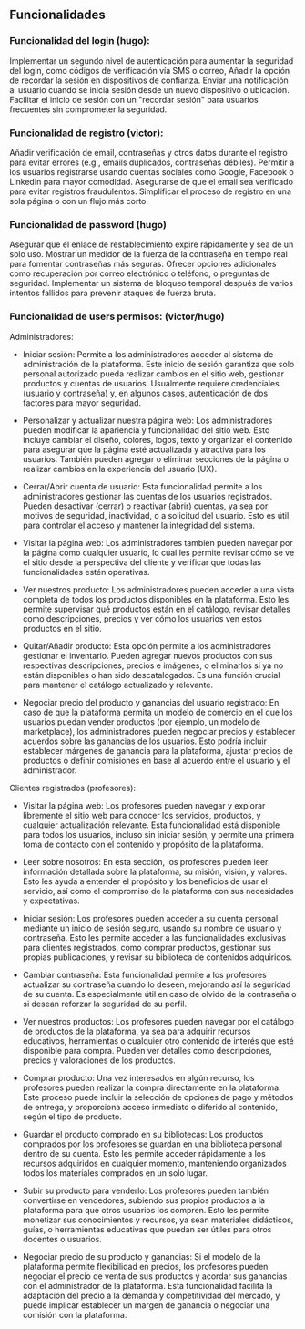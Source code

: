 ## Funcionalidades

### Funcionalidad del login (hugo):
Implementar un segundo nivel de autenticación para aumentar la seguridad del login, como códigos de verificación vía SMS o correo,
Añadir la opción de recordar la sesión en dispositivos de confianza.
Enviar una notificación al usuario cuando se inicia sesión desde un nuevo dispositivo o ubicación.
Facilitar el inicio de sesión con un "recordar sesión" para usuarios frecuentes sin comprometer la seguridad.

 
### Funcionalidad de registro (victor):
Añadir verificación de email, contraseñas y otros datos durante el registro para evitar errores (e.g., emails duplicados, contraseñas débiles).
Permitir a los usuarios registrarse usando cuentas sociales como Google, Facebook o LinkedIn para mayor comodidad.
Asegurarse de que el email sea verificado para evitar registros fraudulentos.
Simplificar el proceso de registro en una sola página o con un flujo más corto.


### Funcionalidad de password (hugo)
Asegurar que el enlace de restablecimiento expire rápidamente y sea de un solo uso.
Mostrar un medidor de la fuerza de la contraseña en tiempo real para fomentar contraseñas más seguras.
Ofrecer opciones adicionales como recuperación por correo electrónico o teléfono, o preguntas de seguridad.
Implementar un sistema de bloqueo temporal después de varios intentos fallidos para prevenir ataques de fuerza bruta.


### Funcionalidad de users permisos: (victor/hugo)

Administradores:

- Iniciar sesión:
Permite a los administradores acceder al sistema de administración de la plataforma. Este inicio de sesión garantiza que solo personal autorizado pueda realizar cambios en el sitio web, gestionar productos y cuentas de usuarios. Usualmente requiere credenciales (usuario y contraseña) y, en algunos casos, autenticación de dos factores para mayor seguridad.

- Personalizar y actualizar nuestra página web:
Los administradores pueden modificar la apariencia y funcionalidad del sitio web. Esto incluye cambiar el diseño, colores, logos, texto y organizar el contenido para asegurar que la página esté actualizada y atractiva para los usuarios. También pueden agregar o eliminar secciones de la página o realizar cambios en la experiencia del usuario (UX).

- Cerrar/Abrir cuenta de usuario:
Esta funcionalidad permite a los administradores gestionar las cuentas de los usuarios registrados. Pueden desactivar (cerrar) o reactivar (abrir) cuentas, ya sea por motivos de seguridad, inactividad, o a solicitud del usuario. Esto es útil para controlar el acceso y mantener la integridad del sistema.

- Visitar la página web:
Los administradores también pueden navegar por la página como cualquier usuario, lo cual les permite revisar cómo se ve el sitio desde la perspectiva del cliente y verificar que todas las funcionalidades estén operativas.

- Ver nuestros producto:
Los administradores pueden acceder a una vista completa de todos los productos disponibles en la plataforma. Esto les permite supervisar qué productos están en el catálogo, revisar detalles como descripciones, precios y ver cómo los usuarios ven estos productos en el sitio.

- Quitar/Añadir producto:
Esta opción permite a los administradores gestionar el inventario. Pueden agregar nuevos productos con sus respectivas descripciones, precios e imágenes, o eliminarlos si ya no están disponibles o han sido descatalogados. Es una función crucial para mantener el catálogo actualizado y relevante.

- Negociar precio del producto y ganancias del usuario registrado:
En caso de que la plataforma permita un modelo de comercio en el que los usuarios puedan vender productos (por ejemplo, un modelo de marketplace), los administradores pueden negociar precios y establecer acuerdos sobre las ganancias de los usuarios. Esto podría incluir establecer márgenes de ganancia para la plataforma, ajustar precios de productos o definir comisiones en base al acuerdo entre el usuario y el administrador.



Clientes registrados (profesores):

- Visitar la página web:
Los profesores pueden navegar y explorar libremente el sitio web para conocer los servicios, productos, y cualquier actualización relevante. Esta funcionalidad está disponible para todos los usuarios, incluso sin iniciar sesión, y permite una primera toma de contacto con el contenido y propósito de la plataforma.

- Leer sobre nosotros:
En esta sección, los profesores pueden leer información detallada sobre la plataforma, su misión, visión, y valores. Esto les ayuda a entender el propósito y los beneficios de usar el servicio, así como el compromiso de la plataforma con sus necesidades y expectativas.

- Iniciar sesión:
Los profesores pueden acceder a su cuenta personal mediante un inicio de sesión seguro, usando su nombre de usuario y contraseña. Esto les permite acceder a las funcionalidades exclusivas para clientes registrados, como comprar productos, gestionar sus propias publicaciones, y revisar su biblioteca de contenidos adquiridos.

- Cambiar contraseña:
Esta funcionalidad permite a los profesores actualizar su contraseña cuando lo deseen, mejorando así la seguridad de su cuenta. Es especialmente útil en caso de olvido de la contraseña o si desean reforzar la seguridad de su perfil.

- Ver nuestros productos:
Los profesores pueden navegar por el catálogo de productos de la plataforma, ya sea para adquirir recursos educativos, herramientas o cualquier otro contenido de interés que esté disponible para compra. Pueden ver detalles como descripciones, precios y valoraciones de los productos.

- Comprar producto:
Una vez interesados en algún recurso, los profesores pueden realizar la compra directamente en la plataforma. Este proceso puede incluir la selección de opciones de pago y métodos de entrega, y proporciona acceso inmediato o diferido al contenido, según el tipo de producto.

- Guardar el producto comprado en su bibliotecas:
Los productos comprados por los profesores se guardan en una biblioteca personal dentro de su cuenta. Esto les permite acceder rápidamente a los recursos adquiridos en cualquier momento, manteniendo organizados todos los materiales comprados en un solo lugar.

- Subir su producto para venderlo:
Los profesores pueden también convertirse en vendedores, subiendo sus propios productos a la plataforma para que otros usuarios los compren. Esto les permite monetizar sus conocimientos y recursos, ya sean materiales didácticos, guías, o herramientas educativas que puedan ser útiles para otros docentes o usuarios.

- Negociar precio de su producto y ganancias:
Si el modelo de la plataforma permite flexibilidad en precios, los profesores pueden negociar el precio de venta de sus productos y acordar sus ganancias con el administrador de la plataforma. Esta funcionalidad facilita la adaptación del precio a la demanda y competitividad del mercado, y puede implicar establecer un margen de ganancia o negociar una comisión con la plataforma.

